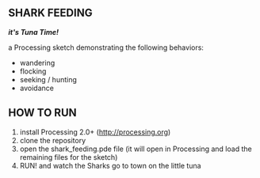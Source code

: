 SHARK FEEDING
-------------

**_it's Tuna Time!_**

a Processing sketch demonstrating the following behaviors:

- wandering
- flocking
- seeking / hunting
- avoidance

HOW TO RUN
----------

1. install Processing 2.0+ (http://processing.org)
2. clone the repository
3. open the shark_feeding.pde file (it will open in Processing and load the remaining files for the sketch)
4. RUN! and watch the Sharks go to town on the little tuna
